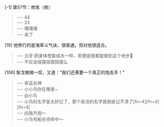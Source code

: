 
[-1] 第57节：修炼（修）
>--- 44<br>
>--- 33<br>
>--- 嘎嘎嘎<br>
>--- 来了<br>

[19] 他修行的是海草斗气诀，很普通，但对他很适合。
>--- 刃牙:把身体想象成水一样，即便是我都能做到这个地步🤪<br>
>--- 不应该摇摆摇摆摇摆么<br>

[106] 鬃戈微微一叹，又道：“我们还需要一个真正的炮击手！”
>--- 幸运女神<br>
>--- 小小鸟你在哪里~<br>
>--- @小鸟<br>
>--- 小鸟的名字是太好记了，那个尿流的名字我倒是记不清了[fn=4][fn=4][fn=4]<br>
>--- 向我开炮～<br>
>--- 小鸟号船长待命中～<br>
